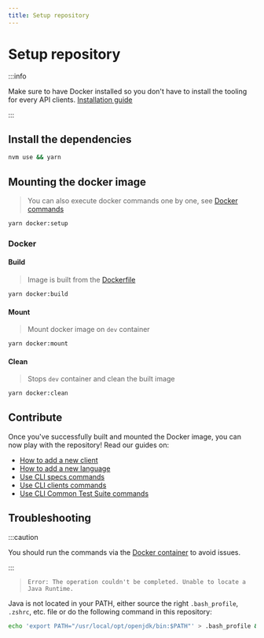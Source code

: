 ```yaml
---
title: Setup repository
---
```


# Setup repository

:::info

Make sure to have Docker installed so you don't have to install the tooling for every API clients. [Installation guide](https://docs.docker.com/desktop/mac/install/)

:::

## Install the dependencies

```bash
nvm use && yarn
```

## Mounting the docker image

> You can also execute docker commands one by one, see [Docker commands](#docker)

```bash
yarn docker:setup
```

### Docker

#### Build

> Image is built from the [Dockerfile](https://github.com/algolia/api-clients-automation/blob/main/Dockerfile)

```bash
yarn docker:build
```

#### Mount

> Mount docker image on `dev` container

```bash
yarn docker:mount
```

#### Clean

> Stops `dev` container and clean the built image

```bash
yarn docker:clean
```

## Contribute

Once you've successfully built and mounted the Docker image, you can now play with the repository! Read our guides on:

- [How to add a new client](/docs/contributing/add-new-api-client)
- [How to add a new language](/docs/contributing/add-new-language)
- [Use CLI specs commands](/docs/contributing/CLI/specs-commands)
- [Use CLI clients commands](/docs/contributing/CLI/clients-commands)
- [Use CLI Common Test Suite commands](/docs/contributing/CLI/specs-commands)

## Troubleshooting

:::caution

You should run the commands via the [Docker container](#mounting-the-docker-image) to avoid issues.

:::

> `Error: The operation couldn't be completed. Unable to locate a Java Runtime.`

Java is not located in your PATH, either source the right `.bash_profile`, `.zshrc`, etc. file or do the following command in this repository:

```bash
echo 'export PATH="/usr/local/opt/openjdk/bin:$PATH"' > .bash_profile && source .bash_profile
```
